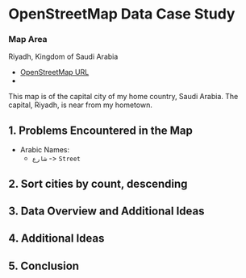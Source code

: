 
# OpenStreetMap Data Case Study

### Map Area
Riyadh, Kingdom of Saudi Arabia

- [OpenStreetMap URL](https://www.openstreetmap.org/export#map=18/26.30400/50.19602)
- 

This map is of the capital city of my home country, Saudi Arabia. The capital, Riyadh, is near from my hometown.


## 1. Problems Encountered in the Map

- Arabic Names:
    - `شارع` -> `Street`

## 2. Sort cities by count, descending

## 3. Data Overview and Additional Ideas

## 4. Additional Ideas

## 5. Conclusion
